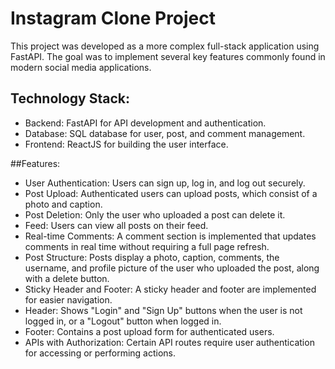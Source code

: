 # Instagram Clone Project

This project was developed as a more complex full-stack application using FastAPI. The goal was to implement several key features commonly found in modern social media applications.

## Technology Stack:
- Backend: FastAPI for API development and authentication.
- Database: SQL database for user, post, and comment management.
- Frontend: ReactJS for building the user interface.

##Features:
- User Authentication: Users can sign up, log in, and log out securely.
- Post Upload: Authenticated users can upload posts, which consist of a photo and caption.
- Post Deletion: Only the user who uploaded a post can delete it.
- Feed: Users can view all posts on their feed.
- Real-time Comments: A comment section is implemented that updates comments in real time without requiring a full page refresh.
- Post Structure: Posts display a photo, caption, comments, the username, and profile picture of the user who uploaded the post, along with a delete button.
- Sticky Header and Footer: A sticky header and footer are implemented for easier navigation.
- Header: Shows "Login" and "Sign Up" buttons when the user is not logged in, or a "Logout" button when logged in.
- Footer: Contains a post upload form for authenticated users.
- APIs with Authorization: Certain API routes require user authentication for accessing or performing actions.
